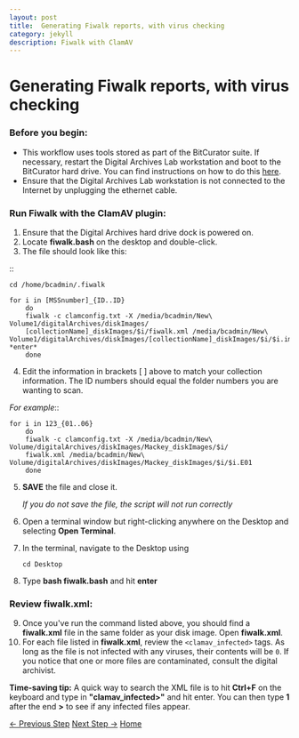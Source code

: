 ```yaml
---
layout: post
title:  Generating Fiwalk reports, with virus checking
category: jekyll 
description: Fiwalk with ClamAV
---
```


# Generating Fiwalk reports, with virus checking

### Before you begin:

* This workflow uses tools stored as part of the BitCurator suite. If necessary, restart the Digital Archives Lab workstation and boot to the BitCurator hard drive. You can find instructions on how to do this [here](https://bedwards254.github.io/testBDBC/jekyll/2019/01/22/BC-Windows-Switch.html).
* Ensure that the Digital Archives Lab workstation is not connected to the Internet by unplugging the ethernet cable.

### Run Fiwalk with the ClamAV plugin:

1. Ensure that the Digital Archives hard drive dock is powered on.
2. Locate **fiwalk.bash** on the desktop and double-click. 
3. The file should look like this: 

::

  	cd /home/bcadmin/.fiwalk

	for i in [MSSnumber]_{ID..ID} 
		do
		fiwalk -c clamconfig.txt -X /media/bcadmin/New\ Volume1/digitalArchives/diskImages/
		[collectionName]_diskImages/$i/fiwalk.xml /media/bcadmin/New\ Volume1/digitalArchives/diskImages/[collectionName]_diskImages/$i/$i.img *enter*
		done
		
4. Edit the information in brackets [ ] above to match your collection information. The ID numbers should equal
the folder numbers you are wanting to scan. 

*For example*::

	for i in 123_{01..06}
		do
		fiwalk -c clamconfig.txt -X /media/bcadmin/New\ Volume/digitalArchives/diskImages/Mackey_diskImages/$i/
		fiwalk.xml /media/bcadmin/New\ Volume/digitalArchives/diskImages/Mackey_diskImages/$i/$i.E01
		done
		
5. **SAVE** the file and close it. 

	*If you do not save the file, the script will not run correctly*

6. Open a terminal window but right-clicking anywhere on the Desktop and selecting **Open Terminal**.
7. In the terminal, navigate to the Desktop using

    ```cd Desktop```

8. Type **bash fiwalk.bash** and hit **enter**
	
### Review fiwalk.xml:

9. Once you've run the command listed above, you should find a **fiwalk.xml** file in the same folder as your disk image. Open **fiwalk.xml**.
10. For each file listed in **fiwalk.xml**, review the ``<clamav_infected>`` tags. As long as the file is not infected with any viruses, their contents will be ``0``. If you notice that one or more files are contaminated, consult the digital archivist.

**Time-saving tip:** A quick way to search the XML file is to hit **Ctrl+F** on the keyboard and type in **"clamav_infected>"** and hit enter. You can then type **1** after the end **>** to see if any infected files appear. 

[<- Previous Step](https://bedwards254.github.io/testBDBC/jekyll/2019/01/22/img-migration.html)
[Next Step ->](https://bedwards254.github.io/testBDBC/jekyll/2019/01/22/creating-bags.html)
[Home](https://bedwards254.github.io/testBDBC/jekyll/2019/01/23/welcome-BDBC.html)


  
